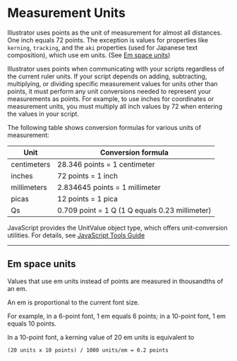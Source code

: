 # Measurement Units

Illustrator uses points as the unit of measurement for almost all distances. One inch equals 72 points. The exception is values for properties like `kerning`, `tracking`, and the `aki` properties (used for Japanese text composition), which use em units. (See [Em space units](#scripting-measurementunits-emspaceunits))

Illustrator uses points when communicating with your scripts regardless of the current ruler units. If your script depends on adding, subtracting, multiplying, or dividing specific measurement values for units other than points, it must perform any unit conversions needed to represent your measurements as points. For example, to use inches for coordinates or measurement units, you must multiply all inch values by 72 when entering the values in your script.

The following table shows conversion formulas for various units of measurement:

| Unit        | Conversion formula                             |
|-------------|------------------------------------------------|
| centimeters | 28.346 points = 1 centimeter                   |
| inches      | 72 points = 1 inch                             |
| millimeters | 2.834645 points = 1 millimeter                 |
| picas       | 12 points = 1 pica                             |
| Qs          | 0.709 point = 1 Q (1 Q equals 0.23 millimeter) |

JavaScript provides the UnitValue object type, which offers unit-conversion utilities. For details, see [JavaScript Tools Guide](https://extendscript.docsforadobe.dev/)

---

## Em space units

Values that use em units instead of points are measured in thousandths of an em.

An em is proportional to the current font size.

For example, in a 6-point font, 1 em equals 6 points; in a 10-point font, 1 em equals 10 points.

In a 10-point font, a kerning value of 20 em units is equivalent to

```
(20 units x 10 points) / 1000 units/em = 0.2 points
```
